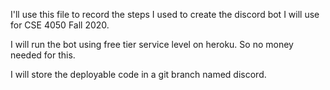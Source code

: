 I'll use this file to record the steps I used to create
the discord bot I will use for CSE 4050 Fall 2020.

I will run the bot using free tier service level on heroku.
So no money needed for this.

I will store the deployable code in a git branch named discord.

